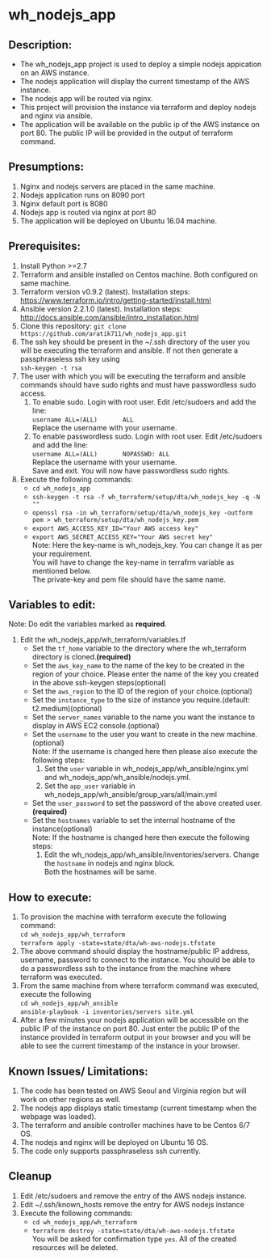 # wh_nodejs_app

## Description: 
* The wh_nodejs_app project is used to deploy a simple nodejs appication on an AWS instance. 
* The nodejs application will display the current timestamp of the AWS instance.
* The nodejs app will be routed via nginx.
* This project will provision the instance via terraform and deploy nodejs and nginx via ansible.
* The application will be available on the public ip of the AWS instance on port 80. The public IP will be provided in the output of terraform command.

## Presumptions:
1. Nginx and nodejs servers are placed in the same machine.
2. Nodejs application runs on 8090 port
3. Nginx default port is 8080
4. Nodejs app is routed via nginx at port 80
5. The application will be deployed on Ubuntu 16.04 machine.


## Prerequisites:
1. Install Python >=2.7 
2. Terraform and ansible installed on Centos machine. Both configured on same machine.
3. Terraform version v0.9.2 (latest). Installation steps: https://www.terraform.io/intro/getting-started/install.html
4. Ansible version  2.2.1.0 (latest). Installation steps: http://docs.ansible.com/ansible/intro_installation.html
5. Clone this repository: `git clone https://github.com/aratik711/wh_nodejs_app.git`
6. The ssh key should be present in the ~/.ssh directory of the user you will be executing the terraform and ansible. If not then generate a passphraseless ssh key using  
`ssh-keygen -t rsa`
7. The user with which you will be executing the terraform and ansible commands should have sudo rights and must have passwordless sudo access. 
    1. To enable sudo. Login with root user. Edit /etc/sudoers and add the line:  
    `username ALL=(ALL)       ALL`  
    Replace the username with your username. 
    2. To enable passwordless sudo. Login with root user. Edit /etc/sudoers and add the line:  
    `username ALL=(ALL)       NOPASSWD: ALL`  
    Replace the username with your username.   
    Save and exit. You will now have passwordless sudo rights.
8. Execute the following commands:
    * `cd wh_nodejs_app`
    * `ssh-keygen -t rsa -f wh_terraform/setup/dta/wh_nodejs_key -q -N ""`
    * `openssl rsa -in wh_terraform/setup/dta/wh_nodejs_key -outform pem > wh_terraform/setup/dta/wh_nodejs_key.pem`
    * `export AWS_ACCESS_KEY_ID="Your AWS access key"`
    * `export AWS_SECRET_ACCESS_KEY="Your AWS secret key"`  
    Note: Here the key-name is wh_nodejs_key. You can change it as per your requirement.  
    You will have to change the key-name in terrafrm variable as mentioned below.  
    The private-key and pem file should have the same name.
    

## Variables to edit:
Note: Do edit the variables marked as <b>required</b>.
1. Edit the wh_nodejs_app/wh_terraform/variables.tf
    * Set the `tf_home` variable to the directory where the wh_terraform directory is cloned.<b>(required)</b>
    * Set the `aws_key_name` to the name of the key to be created in the region of your choice. Please enter the name of the key you created in the above ssh-keygen steps(optional)
    * Set the `aws_region` to the ID of the region of your choice.(optional)
    * Set the `instance_type` to the size of instance you require.(default: t2.medium)(optional)
    * Set the `server_names` variable to the name you want the instance to display in AWS EC2 console.(optional)
    * Set the `username` to the user you want to create in the new machine.(optional)
    <br/>Note: If the username is changed here then please also execute the following steps:
      1. Set the `user` variable in wh_nodejs_app/wh_ansible/nginx.yml and wh_nodejs_app/wh_ansible/nodejs.yml.
      2. Set the `app_user` variable in wh_nodejs_app/wh_ansible/group_vars/all/main.yml
    * Set the `user_password` to set the password of the above created user.<b>(required)</b>
    * Set the `hostnames` variable to set the internal hostname of the instance(optional)
    <br/>Note: If the hostname is changed here then execute the following steps:
      1. Edit the wh_nodejs_app/wh_ansible/inventories/servers. Change the `hostname` in nodejs and nginx block.  
      Both the hostnames will be same.

## How to execute:

1. To provision the machine with terraform execute the following command:  
`cd wh_nodejs_app/wh_terraform`  
`terraform apply -state=state/dta/wh-aws-nodejs.tfstate`
2. The above command should display the hostname/public IP address, username, password to connect to the instance. You should be able to do a passwordless ssh to the instance from the machine where terraform was executed.
3. From the same machine from where terraform command was executed, execute the following  
`cd wh_nodejs_app/wh_ansible`  
`ansible-playbook -i inventories/servers site.yml`
4. After a few minutes your nodejs application will be accessible on the public IP of the instance on port 80. Just enter the public IP of the instance provided in terraform output in your browser and you will be able to see the current timestamp of the instance in your browser.

## Known Issues/ Limitations:
1. The code has been tested on AWS Seoul and Virginia region but will work on other regions as well.
2. The nodejs app displays static timestamp (current timestamp when the webpage was loaded).
3. The terraform and ansible controller machines have to be Centos 6/7 OS.
4. The nodejs and nginx will be deployed on Ubuntu 16 OS.
5. The code only supports passphraseless ssh currently.

## Cleanup
1. Edit /etc/sudoers and remove the entry of the AWS nodejs instance.
2. Edit ~/.ssh/known_hosts remove the entry for AWS nodejs instance
3. Execute the following commands:  
    * `cd wh_nodejs_app/wh_terraform`
    * `terraform destroy -state=state/dta/wh-aws-nodejs.tfstate`  
    You will be asked for confirmation type `yes`. All of the created resources will be deleted.
